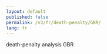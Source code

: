 ```yaml
---
layout: default
published: false
permalink: /v3/fr/death-penalty/GBR/
lang: fr
---
```


death-penalty analysis GBR
